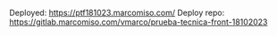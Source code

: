 Deployed: https://ptf181023.marcomiso.com/
Deploy repo: https://gitlab.marcomiso.com/vmarco/prueba-tecnica-front-18102023
